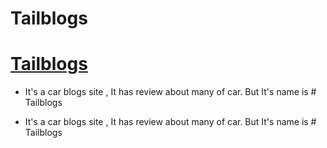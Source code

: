# Tailblogs

# [Tailblogs](https://cute-cactus-43fd49.netlify.app/)

-   It's a car blogs site , It has review about many of car. But It's name is # Tailblogs

*   It's a car blogs site , It has review about many of car. But It's name is # Tailblogs
